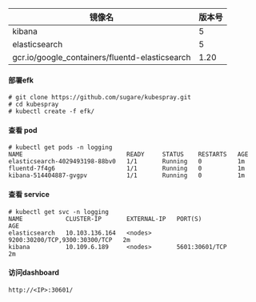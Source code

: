 镜像名 | 版本号
---|---
kibana | 5
elasticsearch | 5
gcr.io/google_containers/fluentd-elasticsearch | 1.20


#### 部署efk
```
# git clone https://github.com/sugare/kubespray.git
# cd kubespray
# kubectl create -f efk/
```


#### 查看 pod
```
# kubectl get pods -n logging
NAME                             READY     STATUS    RESTARTS   AGE
elasticsearch-4029493198-88bv0   1/1       Running   0          1m
fluentd-7f4g6                    1/1       Running   0          1m
kibana-514404887-gvgpv           1/1       Running   0          1m

```

#### 查看 service
```
# kubectl get svc -n logging
NAME            CLUSTER-IP       EXTERNAL-IP   PORT(S)                         AGE
elasticsearch   10.103.136.164   <nodes>       9200:30200/TCP,9300:30300/TCP   2m
kibana          10.109.6.189     <nodes>       5601:30601/TCP                  2m

```

#### 访问dashboard
```
http://<IP>:30601/
```

